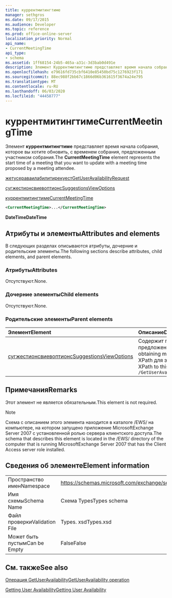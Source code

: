 ```yaml
---
title: куррентмитингтиме
manager: sethgros
ms.date: 09/17/2015
ms.audience: Developer
ms.topic: reference
ms.prod: office-online-server
localization_priority: Normal
api_name:
- CurrentMeetingTime
api_type:
- schema
ms.assetid: 1ff68154-24b5-465a-a31c-3d3bab0d491e
description: Элемент Куррентмитингтиме представляет время начала собрания, которое вы хотите обновить, с временем собрания, предложенным участником собрания.
ms.openlocfilehash: e79616fd735cbf6410e85450bd75c1276923f171
ms.sourcegitcommit: 88ec988f2bb67c1866d06b361615f3674a24e795
ms.translationtype: MT
ms.contentlocale: ru-RU
ms.lasthandoff: 06/03/2020
ms.locfileid: "44458777"
---
```

# <a name="currentmeetingtime"></a><span data-ttu-id="91e8a-103">куррентмитингтиме</span><span class="sxs-lookup"><span data-stu-id="91e8a-103">CurrentMeetingTime</span></span>

<span data-ttu-id="91e8a-104">Элемент **куррентмитингтиме** представляет время начала собрания, которое вы хотите обновить, с временем собрания, предложенным участником собрания.</span><span class="sxs-lookup"><span data-stu-id="91e8a-104">The **CurrentMeetingTime** element represents the start time of a meeting that you want to update with a meeting time proposed by a meeting attendee.</span></span> 
  
[<span data-ttu-id="91e8a-105">жетусераваилабилитирекуест</span><span class="sxs-lookup"><span data-stu-id="91e8a-105">GetUserAvailabilityRequest</span></span>](getuseravailabilityrequest.md)
  
[<span data-ttu-id="91e8a-106">сугжестионсвиевоптионс</span><span class="sxs-lookup"><span data-stu-id="91e8a-106">SuggestionsViewOptions</span></span>](suggestionsviewoptions.md)
  
[<span data-ttu-id="91e8a-107">куррентмитингтиме</span><span class="sxs-lookup"><span data-stu-id="91e8a-107">CurrentMeetingTime</span></span>](currentmeetingtime.md)
  
```xml
<CurrentMeetingTime>...</CurrentMeetingTime>
```

 <span data-ttu-id="91e8a-108">**DateTime**</span><span class="sxs-lookup"><span data-stu-id="91e8a-108">**DateTime**</span></span>
## <a name="attributes-and-elements"></a><span data-ttu-id="91e8a-109">Атрибуты и элементы</span><span class="sxs-lookup"><span data-stu-id="91e8a-109">Attributes and elements</span></span>

<span data-ttu-id="91e8a-110">В следующих разделах описываются атрибуты, дочерние и родительские элементы.</span><span class="sxs-lookup"><span data-stu-id="91e8a-110">The following sections describe attributes, child elements, and parent elements.</span></span>
  
### <a name="attributes"></a><span data-ttu-id="91e8a-111">Атрибуты</span><span class="sxs-lookup"><span data-stu-id="91e8a-111">Attributes</span></span>

<span data-ttu-id="91e8a-112">Отсутствуют.</span><span class="sxs-lookup"><span data-stu-id="91e8a-112">None.</span></span>
  
### <a name="child-elements"></a><span data-ttu-id="91e8a-113">Дочерние элементы</span><span class="sxs-lookup"><span data-stu-id="91e8a-113">Child elements</span></span>

<span data-ttu-id="91e8a-114">Отсутствуют.</span><span class="sxs-lookup"><span data-stu-id="91e8a-114">None.</span></span>
  
### <a name="parent-elements"></a><span data-ttu-id="91e8a-115">Родительские элементы</span><span class="sxs-lookup"><span data-stu-id="91e8a-115">Parent elements</span></span>

|<span data-ttu-id="91e8a-116">**Элемент**</span><span class="sxs-lookup"><span data-stu-id="91e8a-116">**Element**</span></span>|<span data-ttu-id="91e8a-117">**Описание**</span><span class="sxs-lookup"><span data-stu-id="91e8a-117">**Description**</span></span>|
|:-----|:-----|
|[<span data-ttu-id="91e8a-118">сугжестионсвиевоптионс</span><span class="sxs-lookup"><span data-stu-id="91e8a-118">SuggestionsViewOptions</span></span>](suggestionsviewoptions.md) <br/> |<span data-ttu-id="91e8a-119">Содержит параметры для получения сведений о предложении собрания.</span><span class="sxs-lookup"><span data-stu-id="91e8a-119">Contains the options for obtaining meeting suggestion information.</span></span>  <br/> <span data-ttu-id="91e8a-120">XPath для этого элемента:</span><span class="sxs-lookup"><span data-stu-id="91e8a-120">The following is the XPath to this element:</span></span>  <br/>  `/GetUserAvailabilityRequest/SuggestionViewOptions` <br/> |
   
## <a name="remarks"></a><span data-ttu-id="91e8a-121">Примечания</span><span class="sxs-lookup"><span data-stu-id="91e8a-121">Remarks</span></span>

<span data-ttu-id="91e8a-122">Этот элемент не является обязательным.</span><span class="sxs-lookup"><span data-stu-id="91e8a-122">This element is not required.</span></span>
  
> [!NOTE]
> <span data-ttu-id="91e8a-123">Схема с описанием этого элемента находится в каталоге /EWS/ на компьютере, на котором запущено приложение MicrosoftExchange Server 2007 с установленной ролью сервера клиентского доступа.</span><span class="sxs-lookup"><span data-stu-id="91e8a-123">The schema that describes this element is located in the /EWS/ directory of the computer that is running MicrosoftExchange Server 2007 that has the Client Access server role installed.</span></span> 
  
## <a name="element-information"></a><span data-ttu-id="91e8a-124">Сведения об элементе</span><span class="sxs-lookup"><span data-stu-id="91e8a-124">Element information</span></span>

|||
|:-----|:-----|
|<span data-ttu-id="91e8a-125">Пространство имен</span><span class="sxs-lookup"><span data-stu-id="91e8a-125">Namespace</span></span>  <br/> |https://schemas.microsoft.com/exchange/services/2006/types  <br/> |
|<span data-ttu-id="91e8a-126">Имя схемы</span><span class="sxs-lookup"><span data-stu-id="91e8a-126">Schema Name</span></span>  <br/> |<span data-ttu-id="91e8a-127">Схема Types</span><span class="sxs-lookup"><span data-stu-id="91e8a-127">Types schema</span></span>  <br/> |
|<span data-ttu-id="91e8a-128">Файл проверки</span><span class="sxs-lookup"><span data-stu-id="91e8a-128">Validation File</span></span>  <br/> |<span data-ttu-id="91e8a-129">Types. xsd</span><span class="sxs-lookup"><span data-stu-id="91e8a-129">Types.xsd</span></span>  <br/> |
|<span data-ttu-id="91e8a-130">Может быть пустым</span><span class="sxs-lookup"><span data-stu-id="91e8a-130">Can be Empty</span></span>  <br/> |<span data-ttu-id="91e8a-131">False</span><span class="sxs-lookup"><span data-stu-id="91e8a-131">False</span></span>  <br/> |
   
## <a name="see-also"></a><span data-ttu-id="91e8a-132">См. также</span><span class="sxs-lookup"><span data-stu-id="91e8a-132">See also</span></span>



[<span data-ttu-id="91e8a-133">Операция GetUserAvailability</span><span class="sxs-lookup"><span data-stu-id="91e8a-133">GetUserAvailability operation</span></span>](getuseravailability-operation.md)


[<span data-ttu-id="91e8a-134">Getting User Availability</span><span class="sxs-lookup"><span data-stu-id="91e8a-134">Getting User Availability</span></span>](https://msdn.microsoft.com/library/d4133fcb-9b0f-4e6b-aadf-a389da83516a%28Office.15%29.aspx)

